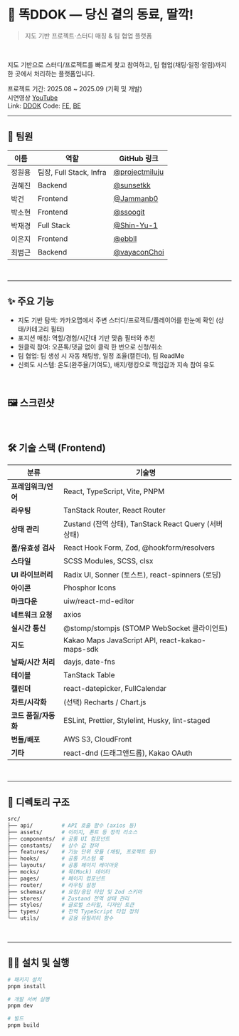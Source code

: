 # 📖 똑DDOK — 당신 곁의 동료, 딸깍!

> 지도 기반 프로젝트·스터디 매칭 & 팀 협업 플랫폼 

<br />

지도 기반으로 스터디/프로젝트를 빠르게 찾고 참여하고, 팀 협업(채팅·일정·알림)까지 한 곳에서 처리하는 플랫폼입니다.   

프로젝트 기간: 2025.08 ~ 2025.09 (기획 및 개발)   
시연영상 [YouTube](https://www.youtube.com/watch?v=lYVMEXc4BAU)   
Link: [DDOK](http://www.deepdirect.site)
Code: [FE](https://github.com/DeepDirect/ddok-fe), [BE](https://github.com/DeepDirect/ddok-be)   

---

## 🫶 팀원
| 이름      | 역할                 | GitHub 링크                                     |
|----------|--------------------|------------------------------------------------|
| 정원용     | 팀장, Full Stack, Infra    | [@projectmiluju](https://github.com/projectmiluju) |
| 권혜진     | Backend            | [@sunsetkk](https://github.com/sunsetkk)       |
| 박건      | Frontend            | [@Jammanb0](https://github.com/Jammanb0)       |
| 박소현     | Frontend           | [@ssoogit](https://github.com/ssoogit)         |
| 박재경     | Full Stack  | [@Shin-Yu-1](https://github.com/Shin-Yu-1) |
| 이은지     | Frontend           | [@ebbll](https://github.com/ebbll)             |
| 최범근     | Backend            | [@vayaconChoi](https://github.com/vayaconChoi) |

<br />

---

## ✨ 주요 기능

- 지도 기반 탐색: 카카오맵에서 주변 스터디/프로젝트/플레이어를 한눈에 확인 (상태/카테고리 필터)
- 포지션 매칭: 역할/경험/시간대 기반 맞춤 필터와 추천
- 원클릭 참여: 오픈톡/댓글 없이 클릭 한 번으로 신청/취소
- 팀 협업: 팀 생성 시 자동 채팅방, 일정 조율(캘린더), 팀 ReadMe
- 신뢰도 시스템: 온도(완주율/기여도), 배지/랭킹으로 책임감과 지속 참여 유도

<br/>

## 🖼️ 스크린샷

<br/>

## 🛠️ 기술 스택 (Frontend)

| 분류                | 기술명                                                                                 |
|-------------------|--------------------------------------------------------------------------------------|
| **프레임워크/언어**    | React, TypeScript, Vite, PNPM                                                      |
| **라우팅**           | TanStack Router, React Router                                                       |
| **상태 관리**         | Zustand (전역 상태), TanStack React Query (서버 상태)                              |
| **폼/유효성 검사**     | React Hook Form, Zod, @hookform/resolvers                                          |
| **스타일**           | SCSS Modules, SCSS, clsx                                                           |
| **UI 라이브러리**      | Radix UI, Sonner (토스트), react-spinners (로딩)                                   |
| **아이콘**           | Phosphor Icons                                                                      |
| **마크다운**          | uiw/react-md-editor                                                                |
| **네트워크 요청**      | axios                                                                              |
| **실시간 통신**       | @stomp/stompjs (STOMP WebSocket 클라이언트)                                         |
| **지도**             | Kakao Maps JavaScript API, react-kakao-maps-sdk                                     |
| **날짜/시간 처리**     | dayjs, date-fns                                                                    |
| **테이블**           | TanStack Table                                                                     |
| **캘린더**           | react-datepicker, FullCalendar                                                     |
| **차트/시각화**       | (선택) Recharts / Chart.js                                                         |
| **코드 품질/자동화**    | ESLint, Prettier, Stylelint, Husky, lint-staged                                   |
| **번들/배포**         | AWS S3, CloudFront                                                                 |
| **기타**             | react-dnd (드래그앤드롭), Kakao OAuth                                               |


<br />

---

## 📁 디렉토리 구조

```bash
src/
├── api/         # API 호출 함수 (axios 등)
├── assets/      # 이미지, 폰트 등 정적 리소스
├── components/  # 공통 UI 컴포넌트
├── constants/   # 상수 값 정의
├── features/    # 기능 단위 모듈 (채팅, 프로젝트 등)
├── hooks/       # 공통 커스텀 훅
├── layouts/     # 공통 페이지 레이아웃
├── mocks/       # 목(Mock) 데이터
├── pages/       # 페이지 컴포넌트
├── router/      # 라우팅 설정
├── schemas/     # 요청/응답 타입 및 Zod 스키마
├── stores/      # Zustand 전역 상태 관리
├── styles/      # 글로벌 스타일, 디자인 토큰
├── types/       # 전역 TypeScript 타입 정의
└── utils/       # 공용 유틸리티 함수
```

<br />

---

## 🏃‍➡️ 설치 및 실행
```bash
# 패키지 설치
pnpm install

# 개발 서버 실행
pnpm dev

# 빌드
pnpm build
```
